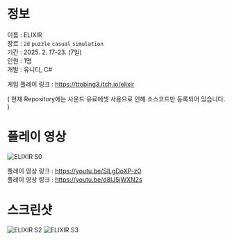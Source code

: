 # 정보
이름 : ELIXIR <br>
장르 : `2d` `puzzle` `casual` `simulation` <br>
기간 : 2025. 2. 17-23. (7일) <br>
인원 : 1명 <br>
개발 : 유니티, C#

게임 플레이 링크 : https://ttobing3.itch.io/elixir

( 현재 Repository에는 사운드 유료에셋 사용으로 인해 소스코드만 등록되어 있습니다. )

# 플레이 영상

![ELIXIR S0](https://github.com/user-attachments/assets/ab33b905-88af-4539-a757-1542f45ada1f)

플레이 영상 링크 : https://youtu.be/SlLgDoXP-z0 <br>
플레이 영상 링크 : https://youtu.be/d8lJ5jWXN2s

# 스크린샷

![ELIXIR S2](https://github.com/user-attachments/assets/5708c60c-941a-4db7-b252-5b191f383450)
![ELIXIR S3](https://github.com/user-attachments/assets/dcc01229-42f6-4642-a881-e33161d7971e)
